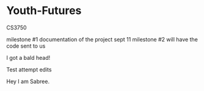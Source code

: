 # Youth-Futures
CS3750

milestone #1	documentation of the project	sept 11
milestone #2	will have the code sent to us

I got a bald head!

Test attempt edits


Hey I am Sabree. 
